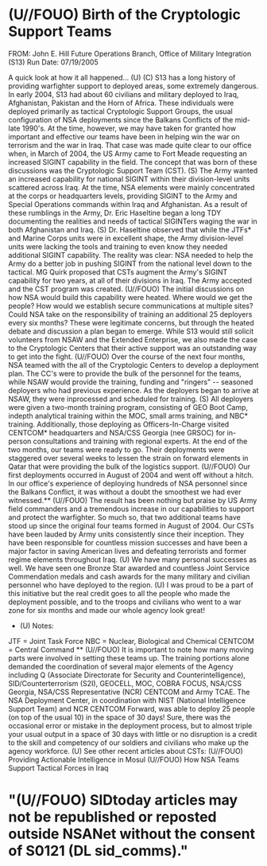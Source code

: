 # (U//FOUO) Birth of the Cryptologic Support Teams 

FROM: John E. Hill
Future Operations Branch, Office of Military Integration (S13)
Run Date: 07/19/2005

A quick look at how it all happened... (U)
(C) S13 has a long history of providing warfighter support to deployed areas, some extremely dangerous. In early 2004, S13 had about 60 civilians and military deployed to Iraq, Afghanistan, Pakistan and the Horn of Africa. These individuals were deployed primarily as tactical Cryptologic Support Groups, the usual configuration of NSA deployments since the Balkans Conflicts of the mid-late 1990's. At the time, however, we may have taken for granted how important and effective our teams have been in helping win the war on terrorism and the war in Iraq. That case was made quite clear to our office when, in March of 2004, the US Army came to Fort Meade requesting an increased SIGINT capability in the field. The concept that was born of these discussions was the Cryptologic Support Team (CST).
(S) The Army wanted an increased capability for national SIGINT within their division-level units scattered across Iraq. At the time, NSA elements were mainly concentrated at the corps or headquarters levels, providing SIGINT to the Army and Special Operations commands within Iraq and Afghanistan. As a result of these rumblings in the Army, Dr. Eric Haseltine began a long TDY documenting the realities and needs of tactical SIGINTers waging the war in both Afghanistan and Iraq.
(S) Dr. Haseltine observed that while the JTFs* and Marine Corps units were in excellent shape, the Army division-level units were lacking the tools and training to even know they needed additional SIGINT capability. The reality was clear: NSA needed to help the Army do a better job in pushing SIGINT from the national level down to the tactical. MG Quirk proposed that CSTs augment the Army's SIGINT capability for two years, at all of their divisions in Iraq. The Army accepted and the CST program was created.
(U//FOUO) The initial discussions on how NSA would build this capability were heated. Where would we get the people? How would we establish secure communications at multiple sites? Could NSA take on the responsibility of training an additional 25 deployers every six months? These were legitimate concerns, but through the heated debate and discussion a plan began to emerge. While S13 would still solicit volunteers from NSAW and the Extended Enterprise, we also made the case to the Cryptologic Centers that their active support was an outstanding way to get into the fight.
(U//FOUO) Over the course of the next four months, NSA teamed with the all of the Cryptologic Centers to develop a deployment plan. The CC's were to provide the bulk of the personnel for the teams, while NSAW would provide the training, funding and "ringers" -- seasoned deployers who had previous experience. As the deployers began to arrive at NSAW, they were inprocessed and scheduled for training.
(S) All deployers were given a two-month training program, consisting of GEO Boot Camp, indepth analytical training within the MOC, small arms training, and NBC* training. Additionally, those deploying as Officers-In-Charge visited CENTCOM* headquarters and NSA/CSS Georgia (nee GRSOC) for in-person consultations and training with regional experts. At the end of the two months, our teams were ready to go. Their deployments were staggered over several weeks to lessen the strain on forward elements in Qatar that were providing the bulk of the logistics support.
(U//FOUO) Our first deployments occurred in August of 2004 and went off without a hitch. In our office's experience of deploying hundreds of NSA personnel since the Balkans Conflict, it was
without a doubt the smoothest we had ever witnessed.**
(U//FOUO) The result has been nothing but praise by US Army field commanders and a tremendous increase in our capabilities to support and protect the warfighter. So much so, that two additional teams have stood up since the original four teams formed in August of 2004. Our CSTs have been lauded by Army units consistently since their inception. They have been responsible for countless mission successes and have been a major factor in saving American lives and defeating terrorists and former regime elements throughout Iraq.
(U) We have many personal successes as well. We have seen one Bronze Star awarded and countless Joint Service Commendation medals and cash awards for the many military and civilian personnel who have deployed to the region.
(U) I was proud to be a part of this initiative but the real credit goes to all the people who made the deployment possible, and to the troops and civilians who went to a war zone for six months and made our whole agency look great!

* (U) Notes:

JTF = Joint Task Force
NBC = Nuclear, Biological and Chemical
CENTCOM = Central Command
** (U//FOUO) It is important to note how many moving parts were involved in setting these teams up. The training portions alone demanded the coordination of several major elements of the Agency including Q (Associate Directorate for Security and Counterintelligence), SID/Counterterrorism (S2I), GEOCELL, MOC, COBRA FOCUS, NSA/CSS Georgia, NSA/CSS Representative (NCR) CENTCOM and Army TCAE. The NSA Deployment Center, in coordination with NIST (National Intelligence Support Team) and NCR CENTCOM Forward, was able to deploy 25 people (on top of the usual 10) in the space of 30 days! Sure, there was the occasional error or mistake in the deployment process, but to almost triple your usual output in a space of 30 days with little or no disruption is a credit to the skill and competency of our soldiers and civilians who make up the agency workforce.
(U) See other recent articles about CSTs:
(U//FOUO) Providing Actionable Intelligence in Mosul
(U//FOUO) How NSA Teams Support Tactical Forces in Iraq

# "(U//FOUO) SIDtoday articles may not be republished or reposted outside NSANet without the consent of S0121 (DL sid_comms)."
